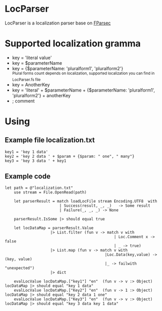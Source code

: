 # LocParser

LocParser is a localization parser base on [FParsec](https://github.com/stephan-tolksdorf/fparsec)

# Supported localization gramma

- key = 'literal value'
- key = $parameterName
- key = {$parameterName: 'pluralform1', 'pluralform2'} 
	<br><sup>Plural forms count depends on localization, supported localization you can find in LocParser.fs file</sup>
- key = AnotherKey
- key = 'literal' + $parameterName + {$parameterName: 'pluralform1', 'pluralform2'} + anotherKey
- ; comment
	
# Using
## Example file localization.txt
	key1 = 'key 1 data'
	key2 = 'key 2 data ' + $param + {$param: " one", " many"}
	key3 = 'key 3 data ' + key1
	
## Example code
	
	let path = @"localization.txt"
        use stream = File.OpenRead(path) 
        
        let parserResult = match loadLocFile stream Encoding.UTF8  with
                            | Success(result, _, _)   -> Some result
                            | Failure(_, _, _) -> None
        
        parserResult.IsSome |> should equal true
    
        let locDataMap = parserResult.Value
                        |> List.filter (fun v -> match v with
                                                    | Loc.Comment x -> false
                                                    | _ -> true) 
                        |> List.map (fun v -> match v with 
                                                |Loc.Data(key,value) -> (key, value)
                                                |_ -> failwith "unexpected")
                        |> dict
        
        evalLocValue locDataMap.["key1"] "en"  (fun v -> v :> Object) locDataMap |> should equal "key 1 data"
        evalLocValue locDataMap.["Key2"] "en"  (fun v -> 1 :> Object) locDataMap |> should equal "key 2 data 1 one"
        evalLocValue locDataMap.["Key3"] "en"  (fun v -> v :> Object) locDataMap |> should equal "key 3 data key 1 data"

